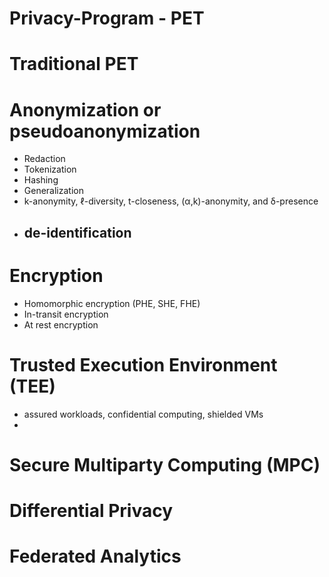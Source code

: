 # Privacy-Program - PET
# Traditional PET 
# Anonymization or pseudoanonymization 
  - Redaction
  - Tokenization
  - Hashing
  - Generalization
  - k-anonymity, ℓ-diversity, t-closeness, (α,k)-anonymity, and δ-presence
  - de-identification 
    - 
# Encryption 
  - Homomorphic encryption (PHE, SHE, FHE)
  - In-transit encryption
  - At rest encryption
# Trusted Execution  Environment (TEE) 
  - assured workloads, confidential computing, shielded VMs 
  -
# Secure Multiparty Computing (MPC)

# Differential Privacy

# Federated Analytics

# 

